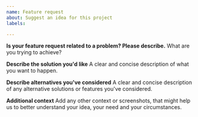```yaml
---
name: Feature request
about: Suggest an idea for this project
labels: 

---
```


**Is your feature request related to a problem? Please describe.**
What are you trying to achieve?

**Describe the solution you'd like**
A clear and concise description of what you want to happen.

**Describe alternatives you've considered**
A clear and concise description of any alternative solutions or features you've considered.

**Additional context**
Add any other context or screenshots, that might help us to better understand your idea, your need and your circumstances.

